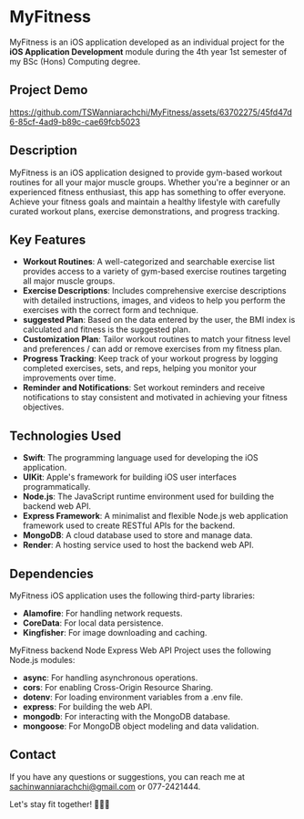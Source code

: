 # MyFitness

MyFitness is an iOS application developed as an individual project for the **iOS Application Development** module during the 4th year 1st semester of my BSc (Hons) Computing degree.

## Project Demo

https://github.com/TSWanniarachchi/MyFitness/assets/63702275/45fd47d6-85cf-4ad9-b89c-cae69fcb5023

## Description

MyFitness is an iOS application designed to provide gym-based workout routines for all your major muscle groups. Whether you're a beginner or an experienced fitness enthusiast, this app has something to offer everyone. Achieve your fitness goals and maintain a healthy lifestyle with carefully curated workout plans, exercise demonstrations, and progress tracking.

## Key Features

- **Workout Routines**: A well-categorized and searchable exercise list provides access to a variety of gym-based exercise routines targeting all major muscle groups.
- **Exercise Descriptions**: Includes comprehensive exercise descriptions with detailed instructions, images, and videos to help you perform the exercises with the correct form and technique.
- **suggested Plan**: Based on the data entered by the user, the BMI index is calculated and fitness is the suggested plan.
- **Customization Plan**: Tailor workout routines to match your fitness level and preferences / can add or remove exercises from my fitness plan.
- **Progress Tracking**: Keep track of your workout progress by logging completed exercises, sets, and reps, helping you monitor your improvements over time.
- **Reminder and Notifications**: Set workout reminders and receive notifications to stay consistent and motivated in achieving your fitness objectives.

## Technologies Used
- **Swift**: The programming language used for developing the iOS application.
- **UIKit**: Apple's framework for building iOS user interfaces programmatically.
- **Node.js**: The JavaScript runtime environment used for building the backend web API.
- **Express Framework**: A minimalist and flexible Node.js web application framework used to create RESTful APIs for the backend.
- **MongoDB**: A cloud database used to store and manage data.
- **Render**: A hosting service used to host the backend web API.

## Dependencies

MyFitness iOS application uses the following third-party libraries:
- **Alamofire**: For handling network requests.
- **CoreData**: For local data persistence.
- **Kingfisher**: For image downloading and caching.

MyFitness backend Node Express Web API Project uses the following Node.js modules:
- **async**: For handling asynchronous operations.
- **cors**: For enabling Cross-Origin Resource Sharing.
- **dotenv**: For loading environment variables from a .env file.
- **express**: For building the web API.
- **mongodb**: For interacting with the MongoDB database.
- **mongoose**: For MongoDB object modeling and data validation.

## Contact

If you have any questions or suggestions, you can reach me at sachinwanniarachchi@gmail.com or 077-2421444.

Let's stay fit together! 💪🏋️‍♀️
